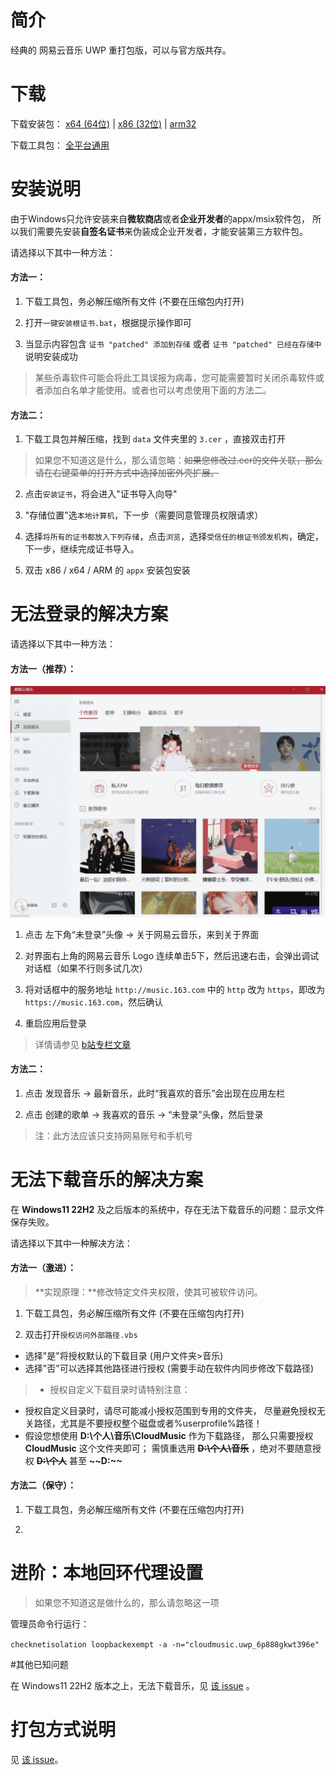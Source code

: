 # 简介

经典的 网易云音乐 UWP 重打包版，可以与官方版共存。

# 下载

下载安装包： [x64 (64位)](./raw/master/cloudmusic.uwp_repack_x64.appx) | [x86 (32位)](./raw/master/cloudmusic.uwp_repack_x86.appx) | [arm32](./raw/master/cloudmusic.uwp_repack_arm.appx)

下载工具包： [全平台通用](./archive/refs/heads/tools.zip)


# 安装说明

由于Windows只允许安装来自**微软商店**或者**企业开发者**的appx/msix软件包，
所以我们需要先安装**自签名证书**来伪装成企业开发者，才能安装第三方软件包。

请选择以下其中一种方法：

#### 方法一：

1. 下载工具包，务必解压缩所有文件 (不要在压缩包内打开)

2. 打开```一键安装根证书.bat```，根据提示操作即可

3. 当显示内容包含 ```证书 "patched" 添加到存储``` 或者 ```证书 "patched" 已经在存储中``` 说明安装成功

> 某些杀毒软件可能会将此工具误报为病毒，您可能需要暂时关闭杀毒软件或者添加白名单才能使用。或者也可以考虑使用下面的方法二。

#### 方法二：

1. 下载工具包并解压缩，找到 ```data``` 文件夹里的 ```3.cer``` ，直接双击打开

> 如果您不知道这是什么，那么请忽略：~~如果您修改过.cer的文件关联，那么请在右键菜单的打开方式中选择加密外壳扩展。~~

2. 点击```安装证书```，将会进入"证书导入向导"

3. "存储位置"选```本地计算机```，下一步（需要同意管理员权限请求）

4. 选择```将所有的证书都放入下列存储```，点击```浏览```，选择```受信任的根证书颁发机构```，确定，下一步，继续完成证书导入。

5. 双击 x86 / x64 / ARM 的 ```appx``` 安装包安装

# 无法登录的解决方案

请选择以下其中一种方法：

#### 方法一（推荐）：

![演示动图](assets/sethttps.gif)

1. 点击 左下角“未登录”头像 → 关于网易云音乐，来到关于界面

2. 对界面右上角的网易云音乐 Logo 连续单击5下，然后迅速右击，会弹出调试对话框（如果不行则多试几次）

3. 将对话框中的服务地址 ```http://music.163.com``` 中的 ```http``` 改为 ```https```，即改为 ```https://music.163.com```，然后确认

4. 重启应用后登录

> 详情请参见 [b站专栏文章](https://www.bilibili.com/read/cv9556360/)

#### 方法二：

1. 点击 发现音乐 → 最新音乐，此时“我喜欢的音乐”会出现在应用左栏

2. 点击 创建的歌单 → 我喜欢的音乐 → “未登录”头像，然后登录

> 注：此方法应该只支持网易账号和手机号

# 无法下载音乐的解决方案

在 **Windows11 22H2** 及之后版本的系统中，存在无法下载音乐的问题：显示文件保存失败。

请选择以下其中一种解决方法：

#### 方法一（激进）：

> **实现原理：**修改特定文件夹权限，使其可被软件访问。

1. 下载工具包，务必解压缩所有文件 (不要在压缩包内打开)

2. 双击打开```授权访问外部路径.vbs```
 - 选择"是"将授权默认的下载目录 (用户文件夹>音乐)
 - 选择"否"可以选择其他路径进行授权 (需要手动在软件内同步修改下载路径)

>-  授权自定义下载目录时请特别注意：
  - 授权自定义目录时，请尽可能减小授权范围到专用的文件夹，
    尽量避免授权无关路径，尤其是不要授权整个磁盘或者%userprofile%路径！
  - 假设您想使用 **D:\个人\音乐\CloudMusic** 作为下载路径，
    那么只需要授权 **CloudMusic** 这个文件夹即可；
    需慎重选用 **~~D:\个人\音乐~~** ，绝对不要随意授权 **~~D:\个人~~** 甚至 **~~D:\~~**

#### 方法二（保守）：

1. 下载工具包，务必解压缩所有文件 (不要在压缩包内打开)

2. 

# 进阶：本地回环代理设置

> 如果您不知道这是做什么的，那么请忽略这一项

管理员命令行运行：

`checknetisolation loopbackexempt -a -n="cloudmusic.uwp_6p888gkwt396e"`

#其他已知问题

在 Windows11 22H2 版本之上，无法下载音乐，见 [该 issue](https://github.com/JasonWei512/NetEase-Cloud-Music-UWP-Repack/issues/24) 。

# 打包方式说明

见 [该 issue](https://github.com/JasonWei512/NetEase-Cloud-Music-UWP-Repack/issues/3#issuecomment-636415035)。
